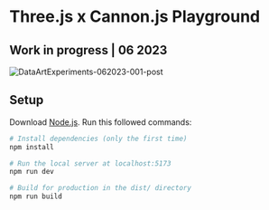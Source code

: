 # Three.js x Cannon.js Playground

## Work in progress | 06 2023

![DataArtExperiments-062023-001-post](https://github.com/bytesbysophie/cannon-js-experiments/assets/28394378/2c831682-92c7-401c-a346-be6e7b3f582a)

## Setup

Download [Node.js](https://nodejs.org/en/download/).
Run this followed commands:

``` bash
# Install dependencies (only the first time)
npm install

# Run the local server at localhost:5173
npm run dev

# Build for production in the dist/ directory
npm run build
```
